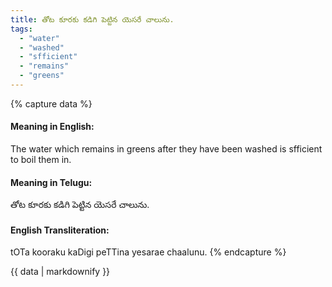```yaml
---
title: తోట కూరకు కడిగి పెట్టిన యెసరే చాలును.
tags:
  - "water"
  - "washed"
  - "sfficient"
  - "remains"
  - "greens"
---
```


{% capture data %}
#### Meaning in English:
The water which remains in greens after they have been washed is sfficient to boil them in.

#### Meaning in Telugu:
తోట కూరకు కడిగి పెట్టిన యెసరే చాలును.

#### English Transliteration:
tOTa kooraku kaDigi peTTina yesarae chaalunu.
{% endcapture %}

<div class="notice">{{ data | markdownify }}</div>

